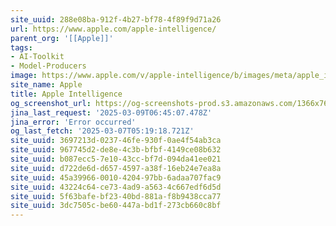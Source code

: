 ```yaml
---
site_uuid: 288e08ba-912f-4b27-bf78-4f89f9d71a26
url: https://www.apple.com/apple-intelligence/
parent_org: '[[Apple]]'
tags:
- AI-Toolkit
- Model-Producers
image: https://www.apple.com/v/apple-intelligence/b/images/meta/apple_intelligence__ctd5n16vmioi_og.png?202502271945
site_name: Apple
title: Apple Intelligence
og_screenshot_url: https://og-screenshots-prod.s3.amazonaws.com/1366x768/80/false/bce813dff2d6abac4b81c14fdb753b34a231cd8b2efea5481306fb08880c900d.jpeg
jina_last_request: '2025-03-09T06:45:07.478Z'
jina_error: 'Error occurred'
og_last_fetch: '2025-03-07T05:19:18.721Z'
site_uuid: 3697213d-0237-46fe-930f-0ae4f54ab3ca
site_uuid: 967745d2-de8e-4c3b-bfbf-4149ce08b632
site_uuid: b087ecc5-7e10-43cc-bf7d-094da41ee021
site_uuid: d722de6d-d657-4597-a38f-16eb24e7ea8a
site_uuid: 45a39966-0010-4204-97bb-6adaa707fac9
site_uuid: 43224c64-ce73-4ad9-a563-4c667edf6d5d
site_uuid: 5f63bafe-bf23-40bd-881a-f8b9438cca77
site_uuid: 3dc7505c-be60-447a-bd1f-273cb660c8bf
---
```


